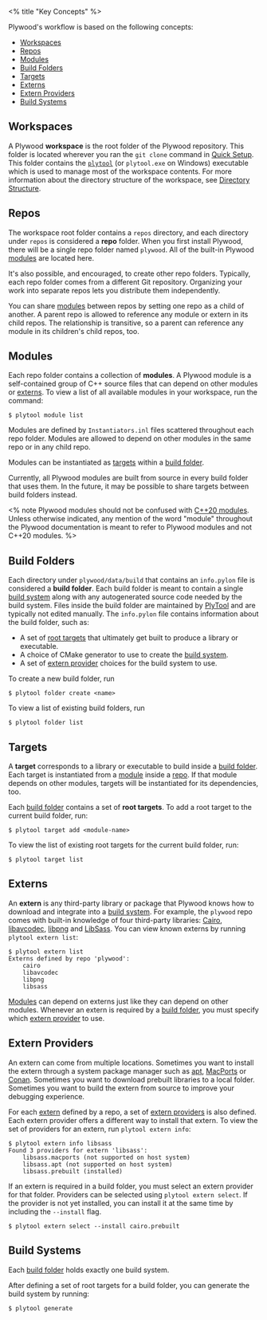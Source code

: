 <% title "Key Concepts" %>

Plywood's workflow is based on the following concepts:

* [Workspaces](#workspaces)
* [Repos](#repos)
* [Modules](#modules)
* [Build Folders](#buildFolders)
* [Targets](#targets)
* [Externs](#externs)
* [Extern Providers](#externProviders)
* [Build Systems](#buildSystems)

## Workspaces

A Plywood **workspace** is the root folder of the Plywood repository. This folder is located wherever you ran the `git clone` command in [Quick Setup](QuickSetup). This folder contains the [`plytool`](PlyTool) (or `plytool.exe` on Windows) executable which is used to manage most of the workspace contents. For more information about the directory structure of the workspace, see [Directory Structure](DirectoryStructure).

## Repos

The workspace root folder contains a `repos` directory, and each directory under `repos` is considered a **repo** folder. When you first install Plywood, there will be a single repo folder named `plywood`. All of the built-in Plywood [modules](#modules) are located here.

It's also possible, and encouraged, to create other repo folders. Typically, each repo folder comes from a different Git repository. Organizing your work into separate repos lets you distribute them independently.

You can share [modules](#modules) between repos by setting one repo as a child of another. A parent repo is allowed to reference any module or extern in its child repos. The relationship is transitive, so a parent can reference any module in its children's child repos, too. 

## Modules

Each repo folder contains a collection of **modules**. A Plywood module is a self-contained group of C++ source files that can depend on other modules or [externs](#externs). To view a list of all available modules in your workspace, run the command:

    $ plytool module list

Modules are defined by `Instantiators.inl` files scattered throughout each repo folder. Modules are allowed to depend on other modules in the same repo or in any child repo.

Modules can be instantiated as [targets](#targets) within a [build folder](#buildFolders).

Currently, all Plywood modules are built from source in every build folder that uses them. In the future, it may be possible to share targets between build folders instead.

<% note Plywood modules should not be confused with [C++20 modules](https://en.cppreference.com/w/cpp/language/modules). Unless otherwise indicated, any mention of the word "module" throughout the Plywood documentation is meant to refer to Plywood modules and not C++20 modules. %>

## Build Folders

Each directory under `plywood/data/build` that contains an `info.pylon` file is considered a **build folder**. Each build folder is meant to contain a single [build system](#buildSystems) along with any autogenerated source code needed by the build system. Files inside the build folder are maintained by [PlyTool](PlyTool) and are typically not edited manually. The `info.pylon` file contains information about the build folder, such as:

* A set of [root targets](#targets) that ultimately get built to produce a library or executable.
* A choice of CMake generator to use to create the [build system](#buildSystems).
* A set of [extern provider](#externProviders) choices for the build system to use.

To create a new build folder, run

    $ plytool folder create <name>

To view a list of existing build folders, run

    $ plytool folder list

## Targets

A **target** corresponds to a library or executable to build inside a [build folder](#buildFolders). Each target is instantiated from a [module](#modules) inside a [repo](). If that module depends on other modules, targets will be instantiated for its dependencies, too.

Each [build folder](#buildFolders) contains a set of **root targets**. To add a root target to the current build folder, run:

    $ plytool target add <module-name>

To view the list of existing root targets for the current build folder, run:

    $ plytool target list

## Externs

An **extern** is any third-party library or package that Plywood knows how to download and integrate into a [build system](). For example, the `plywood` repo comes with built-in knowledge of four third-party libraries: [Cairo](https://www.cairographics.org/), [libavcodec](https://www.ffmpeg.org/libavcodec.html), [libpng](http://www.libpng.org/pub/png/libpng.html) and [LibSass](https://sass-lang.com/libsass). You can view known externs by running `plytool extern list`:

    $ plytool extern list
    Externs defined by repo 'plywood':
        cairo
        libavcodec
        libpng
        libsass

[Modules]() can depend on externs just like they can depend on other modules. Whenever an extern is required by a [build folder](), you must specify which [extern provider]() to use.

## Extern Providers

An extern can come from multiple locations. Sometimes you want to install the extern through a system package manager such as [apt](https://wiki.debian.org/Apt), [MacPorts](https://www.macports.org/) or [Conan](http://conan.io/). Sometimes you want to download prebuilt libraries to a local folder. Sometimes you want to build the extern from source to improve your debugging experience.

For each [extern]() defined by a repo, a set of [extern providers]() is also defined. Each extern provider offers a different way to install that extern. To view the set of providers for an extern, run `plytool extern info`:

    $ plytool extern info libsass
    Found 3 providers for extern 'libsass':
        libsass.macports (not supported on host system)
        libsass.apt (not supported on host system)
        libsass.prebuilt (installed)

If an extern is required in a build folder, you must select an extern provider for that folder. Providers can be selected using `plytool extern select`. If the provider is not yet installed, you can install it at the same time by including the `--install` flag.

    $ plytool extern select --install cairo.prebuilt

## Build Systems

Each [build folder]() holds exactly one build system.

After defining a set of root targets for a build folder, you can generate the build system by running:

    $ plytool generate

